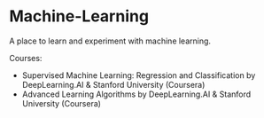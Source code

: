 # Machine-Learning

A place to learn and experiment with machine learning. 

Courses:
- Supervised Machine Learning: Regression and Classification
    by DeepLearning.AI & Stanford University (Coursera)
- Advanced Learning Algorithms
    by DeepLearning.AI & Stanford University (Coursera)
